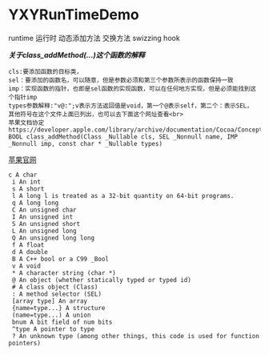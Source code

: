 # YXYRunTimeDemo
runtime  运行时 动态添加方法 交换方法 swizzing hook<br>

 ***关于class_addMethod(...)这个函数的解释***
 ```
 cls:要添加函数的目标类，
 sel：要添加的函数名，可以随意，但是参数必须和第三个参数所表示的函数保持一致
 imp：实现函数的指针，也即是sel函数的实现函数，可以在任何地方实现，但是必须能找到这个指针imp
 types参数解释:"v@:";v表示方法返回值是void，第一个@表示self，第二个：表示SEL，
 其他符号在这个文件上面已列出，也可以去下面这个网址查看<br>
 苹果文档协定https://developer.apple.com/library/archive/documentation/Cocoa/Conceptual/ObjCRuntimeGuide/Articles/ocrtTypeEncodings.html 
 BOOL class_addMethod(Class _Nullable cls, SEL _Nonnull name, IMP _Nonnull imp, const char * _Nullable types)
 ```
[苹果官网](https://developer.apple.com/library/archive/documentation/Cocoa/Conceptual/ObjCRuntimeGuide/Articles/ocrtTypeEncodings.html)
```
c A char
 i An int
 s A short
 l A long l is treated as a 32-bit quantity on 64-bit programs.
 q A long long
 C An unsigned char
 I An unsigned int
 S An unsigned short
 L An unsigned long
 Q An unsigned long long
 f A float
 d A double
 B A C++ bool or a C99 _Bool
 v A void
 * A character string (char *)
 @ An object (whether statically typed or typed id)
 # A class object (Class)
 : A method selector (SEL)
 [array type] An array
 {name=type...} A structure
 (name=type...) A union
 bnum A bit field of num bits
 ^type A pointer to type
 ? An unknown type (among other things, this code is used for function pointers)
 ```

